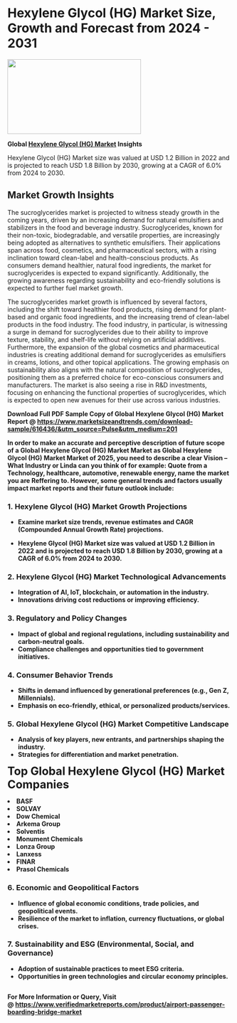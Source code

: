 <H1>Hexylene Glycol (HG) Market Size, Growth and Forecast from 2024 - 2031</H1><img class="aligncenter size-medium wp-image-584254" src="https://thirdeyenews.in/wp-content/uploads/2024/09/Global-Market-Research-300x168.jpeg" alt="" width="300" height="168" /><p><strong>Global&nbsp;<a href="https://www.marketsizeandtrends.com/download-sample/616436/&amp;utm_source=Pulse&amp;utm_medium=201">Hexylene Glycol (HG) Market</a> Insights</strong></p><p>Hexylene Glycol (HG) Market size was valued at USD 1.2 Billion in 2022 and is projected to reach USD 1.8 Billion by 2030, growing at a CAGR of 6.0% from 2024 to 2030.</p><p><h2>Market Growth Insights</h2> <p>The sucroglycerides market is projected to witness steady growth in the coming years, driven by an increasing demand for natural emulsifiers and stabilizers in the food and beverage industry. Sucroglycerides, known for their non-toxic, biodegradable, and versatile properties, are increasingly being adopted as alternatives to synthetic emulsifiers. Their applications span across food, cosmetics, and pharmaceutical sectors, with a rising inclination toward clean-label and health-conscious products. As consumers demand healthier, natural food ingredients, the market for sucroglycerides is expected to expand significantly. Additionally, the growing awareness regarding sustainability and eco-friendly solutions is expected to further fuel market growth.</p> <p><strong></strong></p> <p>The sucroglycerides market growth is influenced by several factors, including the shift toward healthier food products, rising demand for plant-based and organic food ingredients, and the increasing trend of clean-label products in the food industry. The food industry, in particular, is witnessing a surge in demand for sucroglycerides due to their ability to improve texture, stability, and shelf-life without relying on artificial additives. Furthermore, the expansion of the global cosmetics and pharmaceutical industries is creating additional demand for sucroglycerides as emulsifiers in creams, lotions, and other topical applications. The growing emphasis on sustainability also aligns with the natural composition of sucroglycerides, positioning them as a preferred choice for eco-conscious consumers and manufacturers. The market is also seeing a rise in R&D investments, focusing on enhancing the functional properties of sucroglycerides, which is expected to open new avenues for their use across various industries.</p> <p><strong></p><p><span class=""><strong>Download Full PDF Sample Copy of Global Hexylene Glycol (HG) Market Report</strong> @ <a href="https://www.marketsizeandtrends.com/download-sample/616436/&amp;utm_source=Pulse&amp;utm_medium=201" target="_blank">https://www.marketsizeandtrends.com/download-sample/616436/&amp;utm_source=Pulse&amp;utm_medium=201</a></span></p><p>In order to make an accurate and perceptive description of future scope of a Global&nbsp;Hexylene Glycol (HG) Market Market as Global&nbsp;Hexylene Glycol (HG) Market Market of 2025, you need to describe a clear Vision &ndash; What Industry or Linda can you think of for example: Quote from a Technology, healthcare, automotive, renewable energy, name the market you are Reffering to. However, some general trends and factors usually impact market reports and their future outlook include:</p><h3>1.&nbsp;<strong>Hexylene Glycol (HG) Market Growth Projections</strong></h3><ul><li>Examine market size trends, revenue estimates and CAGR (Compounded Annual Growth Rate) projections.</li><li><p>Hexylene Glycol (HG) Market size was valued at USD 1.2 Billion in 2022 and is projected to reach USD 1.8 Billion by 2030, growing at a CAGR of 6.0% from 2024 to 2030.</p></li></ul><h3>2.&nbsp;<strong>Hexylene Glycol (HG) Market Technological Advancements</strong></h3><ul><li>Integration of AI, IoT, blockchain, or automation in the industry.</li><li>Innovations driving cost reductions or improving efficiency.</li></ul><h3>3.&nbsp;<strong>Regulatory and Policy Changes</strong></h3><ul><li>Impact of global and regional regulations, including sustainability and carbon-neutral goals.</li><li>Compliance challenges and opportunities tied to government initiatives.</li></ul><h3>4.&nbsp;<strong>Consumer Behavior Trends</strong></h3><ul><li>Shifts in demand influenced by generational preferences (e.g., Gen Z, Millennials).</li><li>Emphasis on eco-friendly, ethical, or personalized products/services.</li></ul><h3>5.&nbsp;<strong>Global Hexylene Glycol (HG) Market Competitive Landscape</strong></h3><ul><li>Analysis of key players, new entrants, and partnerships shaping the industry.</li><li>Strategies for differentiation and market penetration.</li></ul><p data-pm-slice="1 1 []"><span style="color: inherit; font-family: inherit; font-size: 25px;">Top Global Hexylene Glycol (HG) Market Companies</span></p><div class="" data-test-id=""><p><li>BASF</li><li> SOLVAY</li><li> Dow Chemical</li><li> Arkema Group</li><li> Solventis</li><li> Monument Chemicals</li><li> Lonza Group</li><li> Lanxess</li><li> FINAR</li><li> Prasol Chemicals</li></p></div><h3>6.&nbsp;<strong>Economic and Geopolitical Factors</strong></h3><ul><li>Influence of global economic conditions, trade policies, and geopolitical events.</li><li>Resilience of the market to inflation, currency fluctuations, or global crises.</li></ul><h3>7.&nbsp;<strong>Sustainability and ESG (Environmental, Social, and Governance)</strong></h3><ul><li>Adoption of sustainable practices to meet ESG criteria.</li><li>Opportunities in green technologies and circular economy principles.</li></ul><h2><strong style="font-size: 14px;">For More Information or Query, Visit @&nbsp;</strong><a style="background-color: #ffffff; font-size: 14px;" href="https://www.marketsizeandtrends.com/report/hexylene-glycol-hg-market/" target="_blank">https://www.verifiedmarketreports.com/product/airport-passenger-boarding-bridge-market</a></h2>
